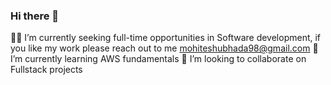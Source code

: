### Hi there 👋
👩‍💻 I’m currently seeking full-time opportunities in Software development, if you like my work please reach out to me mohiteshubhada98@gmail.com
🌱 I’m currently learning AWS fundamentals 
👯 I’m looking to collaborate on Fullstack projects 
<!--
**shubhadamohite/shubhadamohite** is a ✨ _special_ ✨ repository because its `README.md` (this file) appears on your GitHub profile.

Here are some ideas to get you started:

- 🔭 I’m currently working on ...
- 🌱 I’m currently learning ...
- 👯 I’m looking to collaborate on ...
- 🤔 I’m looking for help with ...
- 💬 Ask me about ...
- 📫 How to reach me: ...
- 😄 Pronouns: ...
- ⚡ Fun fact: ...
-->
